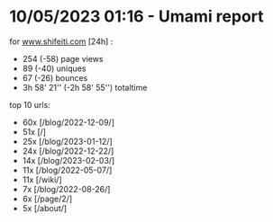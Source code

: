# 10/05/2023 01:16 - Umami report
for www.shifeiti.com [24h] :

 - 254 (-58) page views
 - 89 (-40) uniques
 - 67 (-26) bounces
 - 3h 58' 21'' (-2h 58' 55'') totaltime


top 10 urls:
 - 60x [/blog/2022-12-09/]
 - 51x [/]
 - 25x [/blog/2023-01-12/]
 - 24x [/blog/2022-12-22/]
 - 14x [/blog/2023-02-03/]
 - 11x [/blog/2022-05-07/]
 - 11x [/wiki/]
 - 7x [/blog/2022-08-26/]
 - 6x [/page/2/]
 - 5x [/about/]


